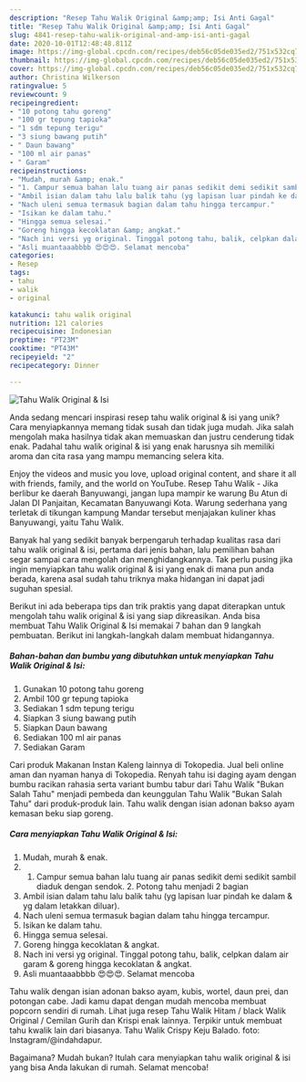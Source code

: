 ```yaml
---
description: "Resep Tahu Walik Original &amp;amp; Isi Anti Gagal"
title: "Resep Tahu Walik Original &amp;amp; Isi Anti Gagal"
slug: 4841-resep-tahu-walik-original-and-amp-isi-anti-gagal
date: 2020-10-01T12:48:48.811Z
image: https://img-global.cpcdn.com/recipes/deb56c05de035ed2/751x532cq70/tahu-walik-original-isi-foto-resep-utama.jpg
thumbnail: https://img-global.cpcdn.com/recipes/deb56c05de035ed2/751x532cq70/tahu-walik-original-isi-foto-resep-utama.jpg
cover: https://img-global.cpcdn.com/recipes/deb56c05de035ed2/751x532cq70/tahu-walik-original-isi-foto-resep-utama.jpg
author: Christina Wilkerson
ratingvalue: 5
reviewcount: 9
recipeingredient:
- "10 potong tahu goreng"
- "100 gr tepung tapioka"
- "1 sdm tepung terigu"
- "3 siung bawang putih"
- " Daun bawang"
- "100 ml air panas"
- " Garam"
recipeinstructions:
- "Mudah, murah &amp; enak."
- "1. Campur semua bahan lalu tuang air panas sedikit demi sedikit sambil diaduk dengan sendok. 2. Potong tahu menjadi 2 bagian"
- "Ambil isian dalam tahu lalu balik tahu (yg lapisan luar pindah ke dalam &amp; yg dalam letakkan diluar)."
- "Nach uleni semua termasuk bagian dalam tahu hingga tercampur."
- "Isikan ke dalam tahu."
- "Hingga semua selesai."
- "Goreng hingga kecoklatan &amp; angkat."
- "Nach ini versi yg original. Tinggal potong tahu, balik, celpkan dalam air garam &amp; goreng hingga kecoklatan &amp; angkat."
- "Asli muantaaabbbb 😍😍😍. Selamat mencoba"
categories:
- Resep
tags:
- tahu
- walik
- original

katakunci: tahu walik original 
nutrition: 121 calories
recipecuisine: Indonesian
preptime: "PT23M"
cooktime: "PT43M"
recipeyield: "2"
recipecategory: Dinner

---
```



![Tahu Walik Original &amp; Isi](https://img-global.cpcdn.com/recipes/deb56c05de035ed2/751x532cq70/tahu-walik-original-isi-foto-resep-utama.jpg)

Anda sedang mencari inspirasi resep tahu walik original &amp; isi yang unik? Cara menyiapkannya memang tidak susah dan tidak juga mudah. Jika salah mengolah maka hasilnya tidak akan memuaskan dan justru cenderung tidak enak. Padahal tahu walik original &amp; isi yang enak harusnya sih memiliki aroma dan cita rasa yang mampu memancing selera kita.

Enjoy the videos and music you love, upload original content, and share it all with friends, family, and the world on YouTube. Resep Tahu Walik - Jika berlibur ke daerah Banyuwangi, jangan lupa mampir ke warung Bu Atun di Jalan DI Panjaitan, Kecamatan Banyuwangi Kota. Warung sederhana yang terletak di tikungan kampung Mandar tersebut menjajakan kuliner khas Banyuwangi, yaitu Tahu Walik.

Banyak hal yang sedikit banyak berpengaruh terhadap kualitas rasa dari tahu walik original &amp; isi, pertama dari jenis bahan, lalu pemilihan bahan segar sampai cara mengolah dan menghidangkannya. Tak perlu pusing jika ingin menyiapkan tahu walik original &amp; isi yang enak di mana pun anda berada, karena asal sudah tahu triknya maka hidangan ini dapat jadi suguhan spesial.


Berikut ini ada beberapa tips dan trik praktis yang dapat diterapkan untuk mengolah tahu walik original &amp; isi yang siap dikreasikan. Anda bisa membuat Tahu Walik Original &amp; Isi memakai 7 bahan dan 9 langkah pembuatan. Berikut ini langkah-langkah dalam membuat hidangannya.

<!--inarticleads1-->

##### Bahan-bahan dan bumbu yang dibutuhkan untuk menyiapkan Tahu Walik Original &amp; Isi:

1. Gunakan 10 potong tahu goreng
1. Ambil 100 gr tepung tapioka
1. Sediakan 1 sdm tepung terigu
1. Siapkan 3 siung bawang putih
1. Siapkan  Daun bawang
1. Sediakan 100 ml air panas
1. Sediakan  Garam


Cari produk Makanan Instan Kaleng lainnya di Tokopedia. Jual beli online aman dan nyaman hanya di Tokopedia. Renyah tahu isi daging ayam dengan bumbu racikan rahasia serta variant bumbu tabur dari Tahu Walik &#34;Bukan Salah Tahu&#34; menjadi pembeda dan keunggulan Tahu Walik &#34;Bukan Salah Tahu&#34; dari produk-produk lain. Tahu walik dengan isian adonan bakso ayam kemasan beku siap goreng. 

<!--inarticleads2-->

##### Cara menyiapkan Tahu Walik Original &amp; Isi:

1. Mudah, murah &amp; enak.
1. 1. Campur semua bahan lalu tuang air panas sedikit demi sedikit sambil diaduk dengan sendok. 2. Potong tahu menjadi 2 bagian
1. Ambil isian dalam tahu lalu balik tahu (yg lapisan luar pindah ke dalam &amp; yg dalam letakkan diluar).
1. Nach uleni semua termasuk bagian dalam tahu hingga tercampur.
1. Isikan ke dalam tahu.
1. Hingga semua selesai.
1. Goreng hingga kecoklatan &amp; angkat.
1. Nach ini versi yg original. Tinggal potong tahu, balik, celpkan dalam air garam &amp; goreng hingga kecoklatan &amp; angkat.
1. Asli muantaaabbbb 😍😍😍. Selamat mencoba


Tahu walik dengan isian adonan bakso ayam, kubis, wortel, daun prei, dan potongan cabe. Jadi kamu dapat dengan mudah mencoba membuat popcorn sendiri di rumah. Lihat juga resep Tahu Walik Hitam / black Walik Original / Cemilan Gurih dan Krispi enak lainnya. Terpikir untuk membuat tahu kwalik lain dari biasanya. Tahu Walik Crispy Keju Balado. foto: Instagram/@indahdapur. 

Bagaimana? Mudah bukan? Itulah cara menyiapkan tahu walik original &amp; isi yang bisa Anda lakukan di rumah. Selamat mencoba!
